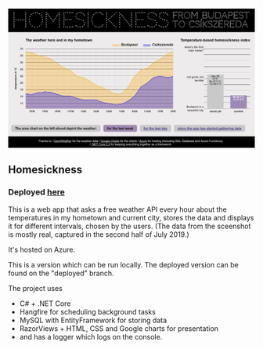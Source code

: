 <img src="https://github.com/zsofi-gagyi/homesickness/blob/master/screenshots/3.png" width="870px"></img> 

<h2>Homesickness</h2>
<h3>Deployed <a href="https://homesicknessvisualiser.azurewebsites.net">here</a></h3>

<p>This is a web app that asks a free weather API every hour about the temperatures in my hometown and current city, stores the data and displays it for different intervals, chosen by the users. (The data from the sceenshot is mostly real, captured in the second half of July 2019.)</p>
<p>It's hosted on Azure.</p>
<p>This is a version which can be run locally. The deployed version can be found on the "deployed" branch.</p>
<p>The project uses</p>

- C# + .NET Core
- Hangfire for scheduling background tasks
- MySQL with EntityFramework for storing data
- RazorViews + HTML, CSS and Google charts for presentation
- and has a logger which logs on the console.
